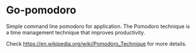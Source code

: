 # Go-pomodoro
Simple command line pomodoro for application. The Pomodoro technique is a time management technique that improves productivity.

Check https://en.wikipedia.org/wiki/Pomodoro_Technique for more details.

